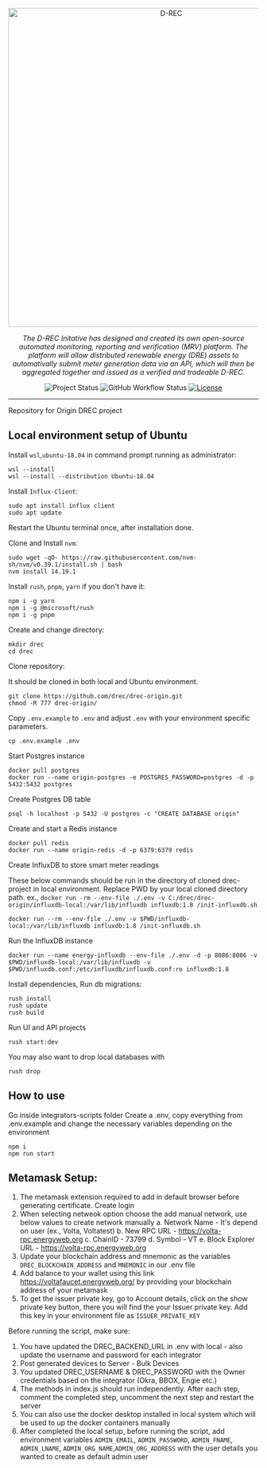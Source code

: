 <p align="center">
  <a href="https://github.com/d-rec/drec-origin">
    <img
      src="https://drecs.org/wp-content/uploads/2022/10/D-RECs_logo_RGB-3-Beatrice-Kennedy.jpg"
      alt="D-REC"
      width="640"
    >
  </a>
</p>
<p align="center">
    <em>The D-REC Initative has designed and created its own open-source automated monitoring, reporting and verification (MRV) platform. The platform will allow distributed renewable energy (DRE) assets to automativally submit meter generation data via an API, which will then be aggregated together and issued as a verified and tradeable D-REC.</em>
</p>
<p align="center">
  <img
    alt="Project Status"
    src="https://img.shields.io/badge/Project%20Status-stable-green"
  >
  <img
    alt="GitHub Workflow Status"
    src="https://img.shields.io/github/actions/workflow/status/d-rec/drec-origin/build.yaml"
  >
  <a href="https://github.com/d-rec/drec-origin/blob/main/LICENSE" target="_blank">
    <img
      alt="License"
      src="https://img.shields.io/github/license/d-rec/drec-origin"
    >
  </a>
</p>

---

Repository for Origin DREC project

## Local environment setup of Ubuntu

Install `wsl`,`ubuntu-18.04` in command prompt running as administrator:

```
wsl --install
wsl --install --distribution Ubuntu-18.04
```

Install `Influx-Client`: 

```
sudo apt install influx client
sudo apt update
```
Restart the Ubuntu terminal once, after installation done.

Clone and Install `nvm`:
```
sudo wget -qO- https://raw.githubusercontent.com/nvm-sh/nvm/v0.39.1/install.sh | bash
nvm install 14.19.1
```

Install `rush`, `pnpm`, `yarn` if you don't have it:

```
npm i -g yarn
npm i -g @microsoft/rush
npm i -g pnpm
```

Create and change directory:
```
mkdir drec
cd drec
```

Clone repository:

It should be cloned in both local and Ubuntu environment.

```
git clone https://github.com/drec/drec-origin.git
chmod -R 777 drec-origin/
```

Copy `.env.example` to `.env` and adjust `.env` with your environment specific parameters.
```
cp .env.example .env
```

Start Postgres instance

```
docker pull postgres
docker run --name origin-postgres -e POSTGRES_PASSWORD=postgres -d -p 5432:5432 postgres
```

Create Postgres DB table

```
psql -h localhost -p 5432 -U postgres -c "CREATE DATABASE origin"
```

Create and start a Redis instance

```
docker pull redis
docker run --name origin-redis -d -p 6379:6379 redis
```



Create InfluxDB to store smart meter readings

These below commands should be run in the directory of cloned drec-project in local environment.
Replace PWD by your local cloned directory path.
ex., `docker run -rm --env-file ./.env -v C:/drec/drec-origin/influxdb-local:/var/lib/influxdb influxdb:1.8 /init-influxdb.sh`

```
docker run --rm --env-file ./.env -v $PWD/influxdb-local:/var/lib/influxdb influxdb:1.8 /init-influxdb.sh
```

Run the InfluxDB instance

```
docker run --name energy-influxdb --env-file ./.env -d -p 8086:8086 -v $PWD/influxdb-local:/var/lib/influxdb -v $PWD/influxdb.conf:/etc/influxdb/influxdb.conf:ro influxdb:1.8
```

Install dependencies, Run db migrations:

```
rush install
rush update
rush build
```

Run UI and API projects

```
rush start:dev
```

You may also want to drop local databases with

```
rush drop
```

## How to use

Go inside integrators-scripts folder
Create a .env, copy everything from .env.example and change the necessary variables depending on the environment

```
npm i
npm run start
```

## Metamask Setup:

1. The metamask extension required to add in default browser before generating certificate. Create login 
2. When selecting netweok option choose the add manual network, use below values to create network manually 
  a. Network Name - It's depend on user (ex., Volta, Voltatest)
  b. New RPC URL - https://volta-rpc.energyweb.org
  c. ChainID - 73799
  d. Symbol - VT
  e. Block Explorer URL - https://volta-rpc.energyweb.org
3. Update your blockchain address and mnemonic as the variables `DREC_BLOCKCHAIN_ADDRESS` and `MNEMONIC` in our .env file
4. Add balance to your wallet using this link https://voltafaucet.energyweb.org/ by providing your blockchain address of your metamask
5. To get the issuer private key, go to Account details, click on the show private key button, there you will find the your Issuer private key. Add this key in your environment file as `ISSUER_PRIVATE_KEY`


Before running the script, make sure:

1. You have updated the DREC_BACKEND_URL in .env with local - also update the username and password for each integrator
2. Post generated devices to Server - Bulk Devices
3. You updated DREC_USERNAME & DREC_PASSWORD with the Owner credentials based on the integrator (Okra, BBOX, Engie etc.)
4. The methods in index.js should run independently. After each step, comment the completed step, uncomment the next step and restart the server
5. You can also use the docker desktop installed in local system which will be used to up the docker containers manually
6. After completed the local setup, before running the script, add environment variables `ADMIN_EMAIL`, `ADMIN_PASSWORD`, `ADMIN_FNAME`, `ADMIN_LNAME`, `ADMIN_ORG_NAME`,`ADMIN_ORG_ADDRESS`  with the user details you wanted to create as default admin user